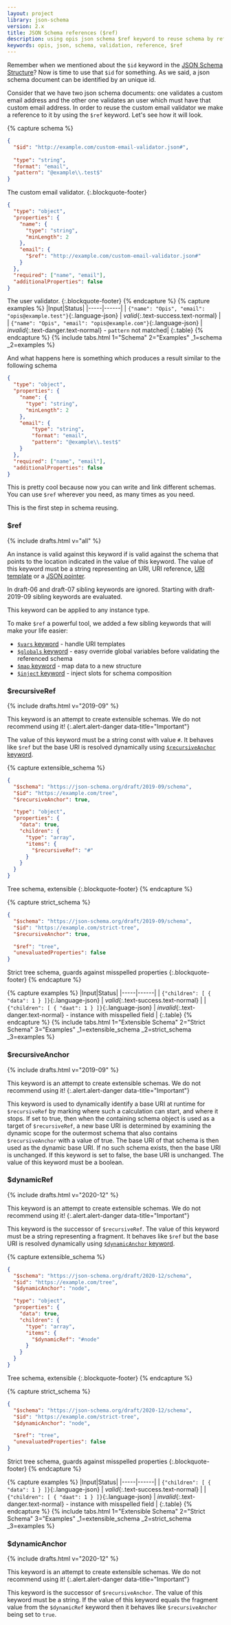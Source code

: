 ```yaml
---
layout: project
library: json-schema
version: 2.x
title: JSON Schema references ($ref)
description: using opis json schema $ref keyword to reuse schema by references 
keywords: opis, json, schema, validation, reference, $ref
---
```


Remember when we mentioned about the `$id` keyword in the [JSON Schema Structure](structure.html#id-keyword)?
Now is time to use that `$id` for something. As we said, a json schema document
can be identified by an unique id. 

Consider that we have two json schema documents:
one validates a custom email address and the other one validates an user which must
have that custom email address. In order to reuse the custom email validator
we make a reference to it by using the `$ref` keyword. Let's see how it will look.

{% capture schema %}
```json
{
  "$id": "http://example.com/custom-email-validator.json#",
  
  "type": "string",
  "format": "email",
  "pattern": "@example\\.test$"
}
```
The custom email validator.
{:.blockquote-footer}

```json
{
  "type": "object",
  "properties": {
    "name": {
      "type": "string",
      "minLength": 2
    },
    "email": {
      "$ref": "http://example.com/custom-email-validator.json#"
    }
  },
  "required": ["name", "email"],
  "additionalProperties": false
}
```
The user validator.
{:.blockquote-footer}
{% endcapture %}
{% capture examples %}
|Input|Status|
|-----|------|
| `{"name": "Opis", "email": "opis@example.test"}`{:.language-json} | *valid*{:.text-success.text-normal} |
| `{"name": "Opis", "email": "opis@example.com"}`{:.language-json} | *invalid*{:.text-danger.text-normal} - `pattern` not matched|
{:.table}
{% endcapture %}
{% include tabs.html 1="Schema" 2="Examples" _1=schema _2=examples %}


And what happens here is something which produces a result similar to
the following schema

```json
{
  "type": "object",
  "properties": {
    "name": {
      "type": "string",
      "minLength": 2
    },
    "email": {
        "type": "string",
        "format": "email",
        "pattern": "@example\\.test$"
    }
  },
  "required": ["name", "email"],
  "additionalProperties": false
}
```

This is pretty cool because now you can write and link different schemas.
You can use `$ref` wherever you need, as many times as you need.

This is the first step in schema reusing.

### $ref

{% include drafts.html v="all" %}

An instance is valid against this keyword if is valid against the
schema that points to the location indicated in the value of this keyword.
The value of this keyword must be a string representing an URI, URI reference, 
[URI template](uri-template.html) or a [JSON pointer](pointers.html).

In draft-06 and draft-07 sibling keywords are ignored. Starting with draft-2019-09
sibling keywords are evaluated.

This keyword can be applied to any instance type.

To make `$ref` a powerful tool, we added a few sibling keywords
that will make your life easier:

- [`$vars` keyword](variables.html#variables-and-uri-templates) - handle URI templates
- [`$globals` keyword](variables.html#global-variables) - easy override global variables before validating the referenced schema
- [`$map` keyword](mappers.html) - map data to a new structure
- [`$inject` keyword](slots.html) - inject slots for schema composition

### $recursiveRef

{% include drafts.html v="2019-09" %}

This keyword is an attempt to create extensible schemas.
We do not recommend using it!
{:.alert.alert-danger data-title="Important"}

The value of this keyword must be a string const with value `#`.
It behaves like `$ref` but the base URI is resolved dynamically using
[`$recursiveAnchor` keyword](#recursiveanchor).

{% capture extensible_schema %}
```json
{
  "$schema": "https://json-schema.org/draft/2019-09/schema",
  "$id": "https://example.com/tree",
  "$recursiveAnchor": true,

  "type": "object",
  "properties": {
    "data": true,
    "children": {
      "type": "array",
      "items": {
        "$recursiveRef": "#"
      }
    }
  }
}
```

Tree schema, extensible
{:.blockquote-footer}
{% endcapture %}

{% capture strict_schema %}
```json
{
  "$schema": "https://json-schema.org/draft/2019-09/schema",
  "$id": "https://example.com/strict-tree",
  "$recursiveAnchor": true,

  "$ref": "tree",
  "unevaluatedProperties": false
}
```

Strict tree schema, guards against misspelled properties
{:.blockquote-footer}
{% endcapture %}

{% capture examples %}
|Input|Status|
|-----|------|
| `{"children": [ { "data": 1 } ]}`{:.language-json} | *valid*{:.text-success.text-normal} |
| `{"children": [ { "daat": 1 } ]}`{:.language-json} | *invalid*{:.text-danger.text-normal} - instance with misspelled field |
{:.table}
{% endcapture %}
{% include tabs.html 1="Extensible Schema" 2="Strict Schema" 3="Examples" _1=extensible_schema _2=strict_schema _3=examples %}

### $recursiveAnchor

{% include drafts.html v="2019-09" %}

This keyword is an attempt to create extensible schemas.
We do not recommend using it!
{:.alert.alert-danger data-title="Important"}

This keyword is used to dynamically identify a base URI at runtime 
for `$recursiveRef` by marking where such a calculation can start, and where it stops.
If set to true, then when the containing schema object is used as a target of `$recursiveRef`, 
a new base URI is determined by examining the dynamic scope for 
the outermost schema that also contains `$recursiveAnchor` with a value of true. 
The base URI of that schema is then used as the dynamic base URI.
If no such schema exists, then the base URI is unchanged.
If this keyword is set to false, the base URI is unchanged.
The value of this keyword must be a boolean.


### $dynamicRef

{% include drafts.html v="2020-12" %}

This keyword is an attempt to create extensible schemas.
We do not recommend using it!
{:.alert.alert-danger data-title="Important"}

This keyword is the successor of `$recursiveRef`.
The value of this keyword must be a string representing a fragment.
It behaves like `$ref` but the base URI is resolved dynamically using
[`$dynamicAnchor` keyword](#dynamicanchor).

{% capture extensible_schema %}
```json
{
  "$schema": "https://json-schema.org/draft/2020-12/schema",
  "$id": "https://example.com/tree",
  "$dynamicAnchor": "node",

  "type": "object",
  "properties": {
    "data": true,
    "children": {
      "type": "array",
      "items": {
        "$dynamicRef": "#node"
      }
    }
  }
}
```

Tree schema, extensible
{:.blockquote-footer}
{% endcapture %}

{% capture strict_schema %}
```json
{
  "$schema": "https://json-schema.org/draft/2020-12/schema",
  "$id": "https://example.com/strict-tree",
  "$dynamicAnchor": "node",

  "$ref": "tree",
  "unevaluatedProperties": false
}
```

Strict tree schema, guards against misspelled properties
{:.blockquote-footer}
{% endcapture %}

{% capture examples %}
|Input|Status|
|-----|------|
| `{"children": [ { "data": 1 } ]}`{:.language-json} | *valid*{:.text-success.text-normal} |
| `{"children": [ { "daat": 1 } ]}`{:.language-json} | *invalid*{:.text-danger.text-normal} - instance with misspelled field |
{:.table}
{% endcapture %}
{% include tabs.html 1="Extensible Schema" 2="Strict Schema" 3="Examples" _1=extensible_schema _2=strict_schema _3=examples %}


### $dynamicAnchor

{% include drafts.html v="2020-12" %}

This keyword is an attempt to create extensible schemas.
We do not recommend using it!
{:.alert.alert-danger data-title="Important"}

This keyword is the successor of `$recursiveAnchor`.
The value of this keyword must be a string. If the value of this keyword equals
the fragment value from the `$dynamicRef` keyword then it behaves like `$recursiveAnchor`
being set to `true`.


